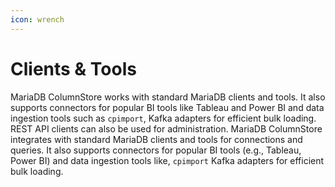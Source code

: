 ```yaml
---
icon: wrench
---
```


# Clients & Tools

MariaDB ColumnStore works with standard MariaDB clients and tools. It also supports connectors for popular BI tools like Tableau and Power BI and data ingestion tools such as `cpimport`, Kafka adapters for efficient bulk loading. REST API clients can also be used for administration. MariaDB ColumnStore integrates with standard MariaDB clients and tools for connections and queries. It also supports connectors for popular BI tools (e.g., Tableau, Power BI) and data ingestion tools like,   `cpimport` Kafka adapters for efficient bulk loading.



